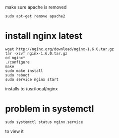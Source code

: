make sure apache is removed

    sudo apt-get remove apache2
    
# install nginx latest

    wget http://nginx.org/download/nginx-1.6.0.tar.gz
    tar -xzvf nginx-1.6.0.tar.gz
    cd nginx*
    ./configure
    make
    sudo make install
    sudo reboot
    sudo service nginx start

installs to /usr/local/nginx

# problem in systemctl

    sudo systemctl status nginx.service

to view it

